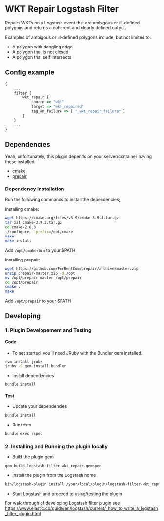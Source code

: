 # WKT Repair Logstash Filter

Repairs WKTs on a Logstash event that are ambigous or ill-defined polygons and returns a coherent and clearly defined output.

Examples of ambigous or ill-defined polygons include, but not limited to:

* A polygon with dangling edge
* A polygon that is not closed
* A polygon that  self intersects

## Config example
```javascript
{
    ...
    filter {
        wkt_repair {
            source => "wkt"
            target => "wkt_repaired"
            tag_on_failure => [ "_wkt_repair_failure" ]
        }
    }
    ...
}
```

## Dependencies

Yeah, unfortunately, this plugin depends on your server/container having these installed;
- [cmake](https://cmake.org/download/)
- [prepair](https://github.com/ForRentCom/prepair)

### Dependency installation
Run the following commands to install the dependencies;

Installing cmake:
```sh
wget https://cmake.org/files/v3.9/cmake-3.9.3.tar.gz
tar xzf cmake-3.9.3.tar.gz
cd cmake-2.8.3
./configure --prefix=/opt/cmake
make
make install
```
Add `/opt/cmake/bin` to your $PATH

Installing prepair:
```sh
wget https://github.com/ForRentCom/prepair/archive/master.zip
unzip prepair-master.zip -d /opt
mv /opt/prepair-master /opt/prepair
cd /opt/prepair
cmake .
make
```
Add `/opt/prepair` to your $PATH

## Developing

### 1. Plugin Developement and Testing

#### Code
- To get started, you'll need JRuby with the Bundler gem installed.
```sh
rvm install jruby
jruby -S gem install bundler
```

- Install dependencies
```sh
bundle install
```

#### Test

- Update your dependencies

```sh
bundle install
```

- Run tests

```sh
bundle exec rspec
```

### 2. Installing and Running the plugin locally

- Build the plugin gem
```sh
gem build logstash-filter-wkt_repair.gemspec
```
- Install the plugin from the Logstash home
```sh
bin/logstash-plugin install /your/local/plugin/logstash-filter-wkt_repair.gem
```
- Start Logstash and proceed to using/testing the plugin

For walk through of developing Logstash filter plugin see https://www.elastic.co/guide/en/logstash/current/_how_to_write_a_logstash_filter_plugin.html
